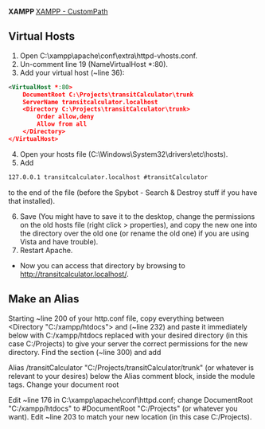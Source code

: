 <b> XAMPP </b> 
[XAMPP - CustomPath](http://stackoverflow.com/questions/1408/make-xampp-apache-serve-file-outside-of-htdocs)


<h2>Virtual Hosts</h2>

1. Open C:\xampp\apache\conf\extra\httpd-vhosts.conf.
2. Un-comment line 19 (NameVirtualHost *:80).
3. Add your virtual host (~line 36):
```xml
<VirtualHost *:80>
    DocumentRoot C:\Projects\transitCalculator\trunk
    ServerName transitcalculator.localhost
    <Directory C:\Projects\transitCalculator\trunk>
        Order allow,deny
        Allow from all
    </Directory>
</VirtualHost>
```
4. Open your hosts file (C:\Windows\System32\drivers\etc\hosts).
5. Add
```xml
127.0.0.1 transitcalculator.localhost #transitCalculator
```
to the end of the file (before the Spybot - Search & Destroy stuff if you have that installed).

6. Save (You might have to save it to the desktop, change the permissions on the old hosts file (right click > properties), and copy the new one into the directory over the old one (or rename the old one) if you are using Vista and have trouble).
7. Restart Apache.

- Now you can access that directory by browsing to http://transitcalculator.localhost/.

<h2> Make an Alias </h2>

Starting ~line 200 of your http.conf file, copy everything between <Directory "C:/xampp/htdocs"> and </Directory> (~line 232) and paste it immediately below with C:/xampp/htdocs replaced with your desired directory (in this case C:/Projects) to give your server the correct permissions for the new directory.
Find the <IfModule alias_module></IfModule> section (~line 300) and add

Alias /transitCalculator "C:/Projects/transitCalculator/trunk"
(or whatever is relevant to your desires) below the Alias comment block, inside the module tags.
Change your document root

Edit ~line 176 in C:\xampp\apache\conf\httpd.conf; change DocumentRoot "C:/xampp/htdocs" to #DocumentRoot "C:/Projects" (or whatever you want).
Edit ~line 203 to match your new location (in this case C:/Projects).
